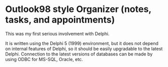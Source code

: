 # Outlook98 style Organizer (notes, tasks, and appointments)

This was my first serious involvement with Delphi. 

It is written using the Delphi 5 (1999) environment, but it does not depend on internal features of Delphi, so it should be easily upgradable to the latest Delphi. Connection to the latest versions of databases can be made by using ODBC for MS-SQL, Oracle, etc.


